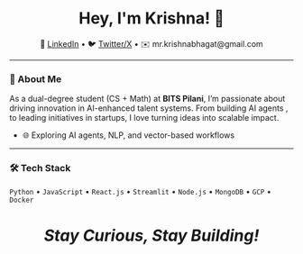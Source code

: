 

<h1 align='center'>Hey, I'm Krishna! 👋</h1>


<p align='center'>
  💼 <a href="https://www.linkedin.com/in/mr-krishna-bhagat/">LinkedIn</a> • 🐦 <a href="https://x.com/Mr_Krishna_B0">Twitter/X</a> • ✉️ mr.krishnabhagat@gmail.com
</p>

---

### 🧠 About Me

As a dual-degree student (CS + Math) at **BITS Pilani**, I’m passionate about driving innovation in AI-enhanced talent systems. From building AI agents , to leading initiatives in startups, I love turning ideas into scalable impact.


- 🌐 Exploring AI agents, NLP, and vector-based workflows

---

### 🛠 Tech Stack

`Python` • `JavaScript` • `React.js` • `Streamlit` • `Node.js` • `MongoDB` • `GCP` • `Docker`



<h1 align='center'><i>Stay Curious, Stay Building!</i></h1>
